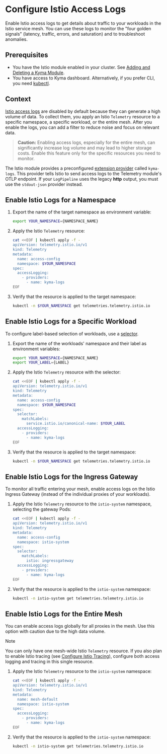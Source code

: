 # Configure Istio Access Logs

Enable Istio access logs to get details about traffic to your workloads in the Istio service mesh. You can use these logs to monitor the "four golden signals" (latency, traffic, errors, and saturation) and to troubleshoot anomalies.

## Prerequisites

- You have the Istio module enabled in your cluster. See [Adding and Deleting a Kyma Module](https://kyma-project.io/#/02-get-started/01-quick-install).
- You have access to Kyma dashboard. Alternatively, if you prefer CLI, you need [kubectl](https://kubernetes.io/docs/tasks/tools/#kubectl).

## Context

[Istio access logs](https://istio.io/latest/docs/tasks/observability/logs/access-log/) are disabled by default because they can generate a high volume of data. To collect them, you apply an Istio `Telemetry` resource to a specific namespace, a specific workload, or the entire mesh. After you enable the logs, you can add a filter to reduce noise and focus on relevant data.

> **Caution:**
> Enabling access logs, especially for the entire mesh, can significantly increase log volume and may lead to higher storage costs. Enable this feature only for the specific resources you need to monitor.

The Istio module provides a preconfigured [extension provider](https://istio.io/latest/docs/reference/config/istio.mesh.v1alpha1/#MeshConfig-ExtensionProvider) called `kyma-logs`. This provider tells Istio to send access logs to the Telemetry module's OTLP endpoint. If your `LogPipeline` uses the legacy **http** output, you must use the `stdout-json` provider instead.

## Enable Istio Logs for a Namespace

1. Export the name of the target namespace as environment variable:

   ```bash
   export YOUR_NAMESPACE={NAMESPACE_NAME}
   ```

2. Apply the Istio `Telemetry` resource:

    ```bash
    cat <<EOF | kubectl apply -f -
    apiVersion: telemetry.istio.io/v1
    kind: Telemetry
    metadata:
      name: access-config
      namespace: $YOUR_NAMESPACE
    spec:
      accessLogging:
        - providers:
          - name: kyma-logs
    EOF
    ```

3. Verify that the resource is applied to the target namespace:

   ```bash
   kubectl -n $YOUR_NAMESPACE get telemetries.telemetry.istio.io
   ```

## Enable Istio Logs for a Specific Workload

To configure label-based selection of workloads, use a [selector](https://istio.io/latest/docs/reference/config/type/workload-selector/#WorkloadSelector).

1. Export the name of the workloads' namespace and their label as environment variables:

    ```bash
    export YOUR_NAMESPACE={NAMESPACE_NAME}
    export YOUR_LABEL={LABEL}
    ```

2. Apply the Istio `Telemetry` resource with the selector:

    ```bash
    cat <<EOF | kubectl apply -f -
    apiVersion: telemetry.istio.io/v1
    kind: Telemetry
    metadata:
      name: access-config
      namespace: $YOUR_NAMESPACE
    spec:
      selector:
        matchLabels:
          service.istio.io/canonical-name: $YOUR_LABEL
      accessLogging:
        - providers:
          - name: kyma-logs
    EOF
    ```

3. Verify that the resource is applied to the target namespace:

    ```bash
    kubectl -n $YOUR_NAMESPACE get telemetries.telemetry.istio.io
    ```

## Enable Istio Logs for the Ingress Gateway

To monitor all traffic entering your mesh, enable access logs on the Istio Ingress Gateway (instead of the individual proxies of your workloads).

1. Apply the Istio `Telemetry` resource to the `istio-system` namespace, selecting the gateway Pods:

    ```bash
    cat <<EOF | kubectl apply -f -
    apiVersion: telemetry.istio.io/v1
    kind: Telemetry
    metadata:
      name: access-config
      namespace: istio-system
    spec:
      selector:
        matchLabels:
          istio: ingressgateway
      accessLogging:
        - providers:
          - name: kyma-logs
    EOF
    ```

2. Verify that the resource is applied to the `istio-system` namespace:

    ```bash
    kubectl -n istio-system get telemetries.telemetry.istio.io
    ```

## Enable Istio Logs for the Entire Mesh

You can enable access logs globally for all proxies in the mesh. Use this option with caution due to the high data volume.

> [!NOTE]
> You can only have one mesh-wide Istio `Telemetry` resource. If you also plan to enable Istio tracing (see [Configure Istio Tracing](./../collecting-traces/istio-support.md)), configure both access logging and tracing in this single resource.

1. Apply the Istio `Telemetry` resource to the `istio-system` namespace:

    ```bash
    cat <<EOF | kubectl apply -f -
    apiVersion: telemetry.istio.io/v1
    kind: Telemetry
    metadata:
      name: mesh-default
      namespace: istio-system
    spec:
      accessLogging:
        - providers:
          - name: kyma-logs
    EOF
    ```

2. Verify that the resource is applied to the `istio-system` namespace:

    ```bash
    kubectl -n istio-system get telemetries.telemetry.istio.io
    ```
